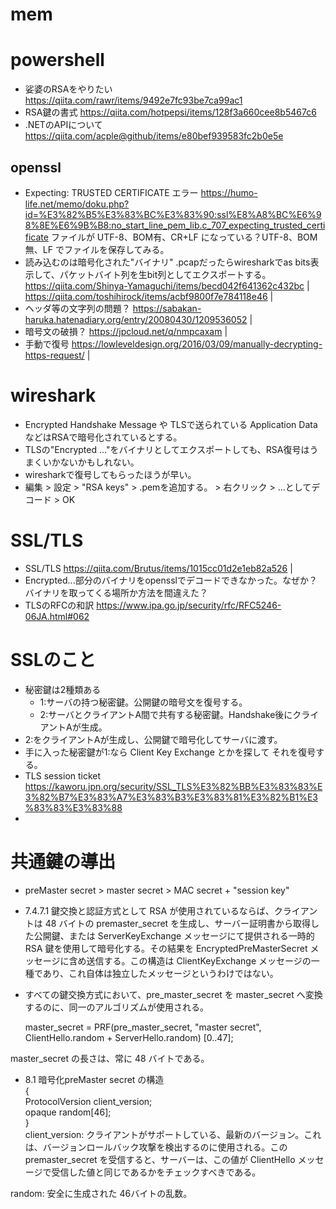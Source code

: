 # mem

# powershell
- 娑婆のRSAをやりたい https://qiita.com/rawr/items/9492e7fc93be7ca99ac1
- RSA鍵の書式 https://qiita.com/hotpepsi/items/128f3a660cee8b5467c6
- .NETのAPIについて https://qiita.com/acple@github/items/e80bef939583fc2b0e5e
## openssl 
- Expecting: TRUSTED CERTIFICATE エラー
  https://humo-life.net/memo/doku.php?id=%E3%82%B5%E3%83%BC%E3%83%90:ssl%E8%A8%BC%E6%98%8E%E6%9B%B8:no_start_line_pem_lib.c_707_expecting_trusted_certificate
  ファイルが UTF-8、BOM有、CR+LF になっている？UTF-8、BOM無、LF でファイルを保存してみる。
- 読み込むのは暗号化された"バイナリ" .pcapだったらwiresharkでas bits表示して、パケットバイト列を生bit列としてエクスポートする。
  https://qiita.com/Shinya-Yamaguchi/items/becd042f641362c432bc | 
  https://qiita.com/toshihirock/items/acbf9800f7e784118e46 | 
- ヘッダ等の文字列の問題？ https://sabakan-haruka.hatenadiary.org/entry/20080430/1209536052 |
- 暗号文の破損？ https://jpcloud.net/q/nmpcaxam | 
- 手動で復号 https://lowleveldesign.org/2016/03/09/manually-decrypting-https-request/ | 

# wireshark
- Encrypted Handshake Message や TLSで送られている Application Data などはRSAで暗号化されているとする。
- TLSの"Encrypted ..."をバイナリとしてエクスポートしても、RSA復号はうまくいかないかもしれない。
- wiresharkで復号してもらったほうが早い。
- 編集 > 設定 > "RSA keys" > .pemを追加する。 > 右クリック > ...としてデコード > OK

# SSL/TLS
- SSL/TLS https://qiita.com/Brutus/items/1015cc01d2e1eb82a526 |
- Encrypted...部分のバイナリをopensslでデコードできなかった。なぜか？バイナリを取ってくる場所か方法を間違えた？
- TLSのRFCの和訳 https://www.ipa.go.jp/security/rfc/RFC5246-06JA.html#062

# SSLのこと
- 秘密鍵は2種類ある
  - 1:サーバの持つ秘密鍵。公開鍵の暗号文を復号する。
  - 2:サーバとクライアントA間で共有する秘密鍵。Handshake後にクライアントAが生成。
- 2:をクライアントAが生成し、公開鍵で暗号化してサーバに渡す。
- 手に入った秘密鍵が1:なら Client Key Exchange とかを探して それを復号する。
- TLS session ticket https://kaworu.jpn.org/security/SSL_TLS%E3%82%BB%E3%83%83%E3%82%B7%E3%83%A7%E3%83%B3%E3%83%81%E3%82%B1%E3%83%83%E3%83%88
- 

# 共通鍵の導出
- preMaster secret > master secret > MAC secret + "session key"
- 7.4.7.1 鍵交換と認証方式として RSA が使用されているならば、クライアントは 48 バイトの premaster_secret を生成し、サーバー証明書から取得した公開鍵、または ServerKeyExchange メッセージにて提供される一時的 RSA 鍵を使用して暗号化する。その結果を EncryptedPreMasterSecret メッセージに含め送信する。この構造は ClientKeyExchange メッセージの一種であり、これ自体は独立したメッセージというわけではない。
- すべての鍵交換方式において、pre_master_secret を master_secret へ変換するのに、同一のアルゴリズムが使用される。

  master_secret = PRF(pre_master_secret, "master secret",
  ClientHello.random + ServerHello.random)
  [0..47];

master_secret の長さは、常に 48 バイトである。
- 8.1 暗号化preMaster secret の構造  
{  
  ProtocolVersion client_version;  
  opaque random[46];  
}  
client_version:
クライアントがサポートしている、最新のバージョン。これは、バージョンロールバック攻撃を検出するのに使用される。この premaster_secret を受信すると、サーバーは、この値が ClientHello メッセージで受信した値と同じであるかをチェックすべきである。
  
random:
安全に生成された 46バイトの乱数。  



